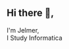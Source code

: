 
<!--👋-->
## Hi there 👋, 

I'm Jelmer, <br/>
I Study Informatica <br/>
<!-- I have worked with, **HTML, CSS, PHP, Laravel**  -->

<!-- **offie321/offie321** is a ✨ _special_ ✨ repository because its `README.md` (this file) appears on your GitHub profile. -->

<!-- <img style='border-radius: 25px !important' src="https://offie321.github.io/img/jelmer-profile.jpeg"/> -->

<!-- ![Anurag's GitHub stats](https://github-readme-stats.vercel.app/api?username=offie321&show_icons=true&theme=react) -->
<!-- [Top Langs](https://github-readme-stats.vercel.app/api/top-langs/?username=offie321&layout=compact&theme=react) -->
<!--
- 🔭 I’m currently working on ...
- 🌱 I’m currently learning ...
- 👯 I’m looking to collaborate on ...
- 🤔 I’m looking for help with ...
- 💬 Ask me about ...
- 📫 How to reach me: ...
- 😄 Pronouns: ...
- ⚡ Fun fact: ...
--
